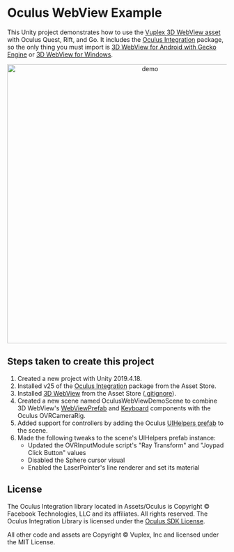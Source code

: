 # Oculus WebView Example

This Unity project demonstrates how to use the [Vuplex 3D WebView asset](https://developer.vuplex.com/webview/overview) with Oculus Quest, Rift, and Go. It includes the [Oculus Integration](https://assetstore.unity.com/packages/tools/integration/oculus-integration-82022) package, so the only thing you must import is [3D WebView for Android with Gecko Engine](https://assetstore.unity.com/packages/tools/gui/3d-webview-for-android-with-gecko-engine-158778) or [3D WebView for Windows](https://assetstore.unity.com/packages/tools/gui/3d-webview-for-windows-and-macos-154144).

<p align="center">
  <img alt="demo" src="./demo.gif" width="640">
</p>

## Steps taken to create this project

1. Created a new project with Unity 2019.4.18.
2. Installed v25 of the [Oculus Integration](https://assetstore.unity.com/packages/tools/integration/oculus-integration-82022) package from the Asset Store.
3. Installed [3D WebView](https://developer.vuplex.com/webview/overview) from the Asset Store ([.gitignore](https://github.com/vuplex/oculus-webview-example/blob/69d404181ba188937c124d154d7b1eab6173f609/.gitignore#L62)).
4. Created a new scene named OculusWebViewDemoScene to combine 3D WebView's [WebViewPrefab](https://developer.vuplex.com/webview/WebViewPrefab) and [Keyboard](https://developer.vuplex.com/webview/Keyboard) components with the Oculus OVRCameraRig.
5. Added support for controllers by adding the Oculus [UIHelpers prefab](Assets/Oculus/SampleFramework/Core/DebugUI/Prefabs/UIHelpers.prefab) to the scene.
6. Made the following tweaks to the scene's UIHelpers prefab instance:
    - Updated the OVRInputModule script's "Ray Transform" and "Joypad Click Button" values
    - Disabled the Sphere cursor visual
    - Enabled the LaserPointer's line renderer and set its material

## License

The Oculus Integration library located in Assets/Oculus is Copyright © Facebook Technologies, LLC and its affiliates. All rights reserved. The Oculus Integration Library is licensed under the [Oculus SDK License](https://developer.oculus.com/licenses/sdk-3.5/).

All other code and assets are Copyright © Vuplex, Inc and licensed under the MIT License.
